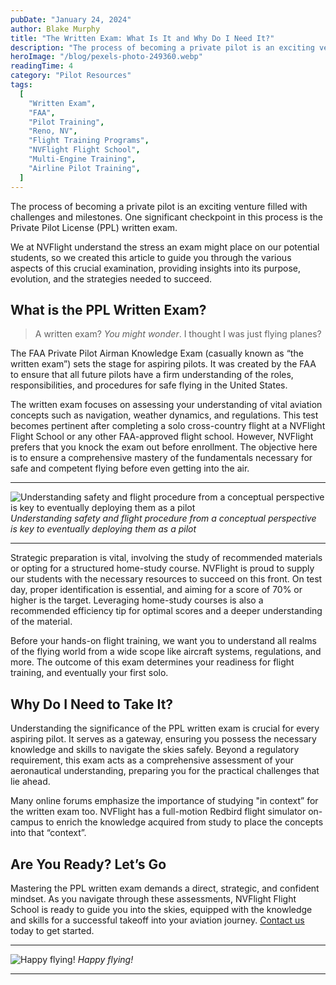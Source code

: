 ```yaml
---
pubDate: "January 24, 2024"
author: Blake Murphy
title: "The Written Exam: What Is It and Why Do I Need It?"
description: "The process of becoming a private pilot is an exciting venture filled with challenges and milestones. One significant checkpoint in this process is the Private Pilot License (PPL) written exam."
heroImage: "/blog/pexels-photo-249360.webp"
readingTime: 4
category: "Pilot Resources"
tags:
  [
    "Written Exam",
    "FAA",
    "Pilot Training",
    "Reno, NV",
    "Flight Training Programs",
    "NVFlight Flight School",
    "Multi-Engine Training",
    "Airline Pilot Training",
  ]
---
```


The process of becoming a private pilot is an exciting venture filled with challenges and milestones. One significant checkpoint in this process is the Private Pilot License (PPL) written exam.

We at NVFlight understand the stress an exam might place on our potential students, so we created this article to guide you through the various aspects of this crucial examination, providing insights into its purpose, evolution, and the strategies needed to succeed.

## What is the PPL Written Exam?

> A written exam?
> _You might wonder_.
> I thought I was just flying planes?

The FAA Private Pilot Airman Knowledge Exam (casually known as “the written exam”) sets the stage for aspiring pilots. It was created by the FAA to ensure that all future pilots have a firm understanding of the roles, responsibilities, and procedures for safe flying in the United States.

The written exam focuses on assessing your understanding of vital aviation concepts such as navigation, weather dynamics, and regulations. This test becomes pertinent after completing a solo cross-country flight at a NVFlight Flight School or any other FAA-approved flight school. However, NVFlight prefers that you knock the exam out before enrollment. The objective here is to ensure a comprehensive mastery of the fundamentals necessary for safe and competent flying before even getting into the air.

---

![Understanding safety and flight procedure from a conceptual perspective is key to eventually deploying them as a pilot](/blog/pilot-silhouette.webp)
_Understanding safety and flight procedure from a conceptual perspective is key to eventually deploying them as a pilot_

---

Strategic preparation is vital, involving the study of recommended materials or opting for a structured home-study course. NVFlight is proud to supply our students with the necessary resources to succeed on this front. On test day, proper identification is essential, and aiming for a score of 70% or higher is the target. Leveraging home-study courses is also a recommended efficiency tip for optimal scores and a deeper understanding of the material.

Before your hands-on flight training, we want you to understand all realms of the flying world from a wide scope like aircraft systems, regulations, and more. The outcome of this exam determines your readiness for flight training, and eventually your first solo.

## Why Do I Need to Take It?

Understanding the significance of the PPL written exam is crucial for every aspiring pilot. It serves as a gateway, ensuring you possess the necessary knowledge and skills to navigate the skies safely. Beyond a regulatory requirement, this exam acts as a comprehensive assessment of your aeronautical understanding, preparing you for the practical challenges that lie ahead.

Many online forums emphasize the importance of studying "in context” for the written exam too. NVFlight has a full-motion Redbird flight simulator on-campus to enrich the knowledge acquired from study to place the concepts into that “context”.

## Are You Ready? Let’s Go

Mastering the PPL written exam demands a direct, strategic, and confident mindset. As you navigate through these assessments, NVFlight Flight School is ready to guide you into the skies, equipped with the knowledge and skills for a successful takeoff into your aviation journey.
[Contact us](/contact) today to get started.

---

![Happy flying!](/blog/Simpifly-Smile.webp)
_Happy flying!_

---

